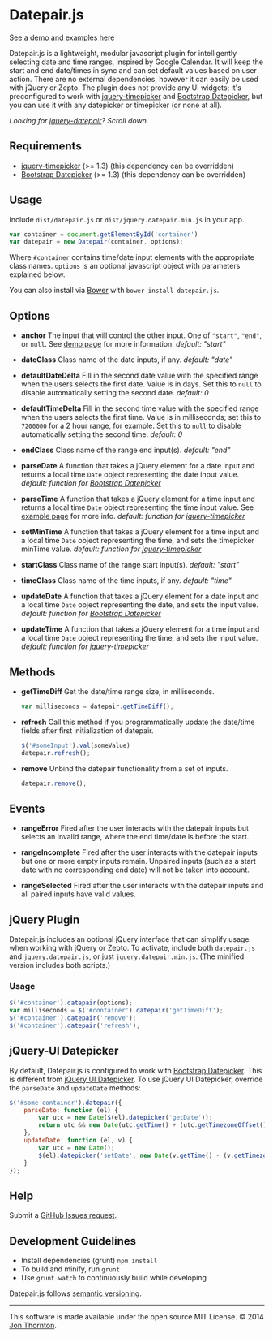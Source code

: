 # Datepair.js

[See a demo and examples here](http://jonthornton.github.com/Datepair.js)

Datepair.js is a lightweight, modular javascript plugin for intelligently selecting date and time ranges, inspired by Google Calendar. It will keep the start and end date/times in sync and can set default values based on user action. There are no external dependencies, however it can easily be used with jQuery or Zepto. The plugin does not provide any UI widgets; it's preconfigured to work with [jquery-timepicker](https://github.com/jonthornton/jquery-timepicker) and [Bootstrap Datepicker](https://github.com/eternicode/bootstrap-datepicker), but you can use it with any datepicker or timepicker (or none at all).

*Looking for [jquery-datepair](#jquery-plugin)? Scroll down.*

## Requirements

* [jquery-timepicker](https://github.com/jonthornton/jquery-timepicker) (>= 1.3) (this dependency can be overridden)
* [Bootstrap Datepicker](https://github.com/eternicode/bootstrap-datepicker) (>= 1.3) (this dependency can be overridden)

## Usage

Include `dist/datepair.js` or `dist/jquery.datepair.min.js` in your app.

```javascript
var container = document.getElementById('container')
var datepair = new Datepair(container, options);
```

Where ```#container``` contains time/date input elements with the appropriate class names. ```options``` is an optional javascript object with parameters explained below.

You can also install via [Bower](http://bower.io/) with `bower install datepair.js`.

## Options

- **anchor**
The input that will control the other input. One of `"start"`, `"end"`, or `null`. See [demo page](http://jonthornton.github.io/Datepair.js/) for more information.
*default: "start"*

- **dateClass**
Class name of the date inputs, if any.
*default: "date"*

- **defaultDateDelta**
Fill in the second date value with the specified range when the users selects the first date. Value is in days. Set this to ```null``` to disable automatically setting the second date.
*default: 0*

- **defaultTimeDelta**
Fill in the second time value with the specified range when the users selects the first time. Value is in milliseconds; set this to ```7200000``` for a 2 hour range, for example. Set this to ```null``` to disable automatically setting the second time.
*default: 0*

- **endClass**
Class name of the range end input(s).
*default: "end"*

- **parseDate**
A function that takes a jQuery element for a date input and returns a local time ```Date``` object representing the date input value.
*default: function for [Bootstrap Datepicker](https://github.com/eternicode/bootstrap-datepicker)*

- **parseTime**
A function that takes a jQuery element for a time input and returns a local time ```Date``` object representing the time input value. See [example page](http://jonthornton.github.com/Datepair.js) for more info.
*default: function for [jquery-timepicker](https://github.com/jonthornton/jquery-timepicker)*

- **setMinTime**
A function that takes a jQuery element for a time input and a local time ```Date``` object representing the time, and sets the timepicker minTime value.
*default: function for [jquery-timepicker](https://github.com/jonthornton/jquery-timepicker)*

- **startClass**
Class name of the range start input(s).
*default: "start"*

- **timeClass**
Class name of the time inputs, if any.
*default: "time"*

- **updateDate**
A function that takes a jQuery element for a date input and a local time ```Date``` object representing the date, and sets the input value.
*default: function for [Bootstrap Datepicker](https://github.com/eternicode/bootstrap-datepicker)*

- **updateTime**
A function that takes a jQuery element for a time input and a local time ```Date``` object representing the time, and sets the input value.
*default: function for [jquery-timepicker](https://github.com/jonthornton/jquery-timepicker)*


## Methods

- **getTimeDiff**
Get the date/time range size, in milliseconds.

	```javascript
	var milliseconds = datepair.getTimeDiff();
	```

- **refresh**
Call this method if you programmatically update the date/time fields after first initialization of datepair.

	```javascript
	$('#someInput').val(someValue)
	datepair.refresh();
	```

- **remove**
Unbind the datepair functionality from a set of inputs.

	```javascript
	datepair.remove();
	```

## Events

- **rangeError**
Fired after the user interacts with the datepair inputs but selects an invalid range, where the end time/date is before the start.

- **rangeIncomplete**
Fired after the user interacts with the datepair inputs but one or more empty inputs remain. Unpaired inputs (such as a start date with no corresponding end date) will not be taken into account.

- **rangeSelected**
Fired after the user interacts with the datepair inputs and all paired inputs have valid values.

## jQuery Plugin

Datepair.js includes an optional jQuery interface that can simplify usage when working with jQuery or Zepto. To activate, include both `datepair.js` and `jquery.datepair.js`, or just `jquery.datepair.min.js`. (The minified version includes both scripts.)

### Usage

```javascript
$('#container').datepair(options);
var milliseconds = $('#container').datepair('getTimeDiff');
$('#container').datepair('remove');
$('#container').datepair('refresh');
```

## jQuery-UI Datepicker

By default, Datepair.js is configured to work with [Bootstrap Datepicker](https://github.com/eternicode/bootstrap-datepicker). This is different from [jQuery UI Datepicker](http://jqueryui.com/datepicker/). To use jQuery UI Datepicker, override the `parseDate` and `updateDate` methods:

```javascript
$('#some-container').datepair({
    parseDate: function (el) {
        var utc = new Date($(el).datepicker('getDate'));
        return utc && new Date(utc.getTime() + (utc.getTimezoneOffset() * 60000));
    },
    updateDate: function (el, v) {
        var utc = new Date();
        $(el).datepicker('setDate', new Date(v.getTime() - (v.getTimezoneOffset() * 60000)));
    }
});
```

## Help

Submit a [GitHub Issues request](https://github.com/jonthornton/Datepair.js/issues/new).

## Development Guidelines

* Install dependencies (grunt) `npm install`
* To build and minify, run `grunt`
* Use `grunt watch` to continuously build while developing

Datepair.js follows [semantic versioning](http://semver.org/).

- - -

This software is made available under the open source MIT License. &copy; 2014 [Jon Thornton](http://www.jonthornton.com).

